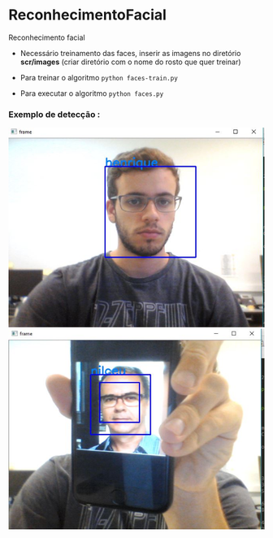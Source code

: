 # ReconhecimentoFacial
Reconhecimento facial

* Necessário treinamento das faces, inserir as imagens no diretório **scr/images** (criar diretório com o nome do rosto que quer treinar)

- Para treinar o algoritmo
`python faces-train.py`
  
 - Para executar o algoritmo 
`python faces.py`
 
 ### Exemplo de detecção :
 ![](eu.jpg)
 ![](nilceu.jpg)
